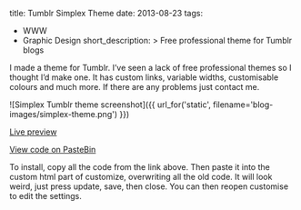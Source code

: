 title: Tumblr Simplex Theme
date: 2013-08-23
tags:
  - WWW
  - Graphic Design
short_description: >
  Free professional theme for Tumblr blogs


I made a theme for Tumblr. I’ve seen a lack of free professional themes so I thought I’d make one. It has custom links, variable widths, customisable colours and much more. If there are any problems just contact me.

![Simplex Tumblr theme screenshot]({{ url_for('static', filename='blog-images/simplex-theme.png') }})

[Live preview](http://simplextheme.tumblr.com/)

[View code on PasteBin](http://pastebin.com/raw.php?i=GMvjNwmZ)

To install, copy all the code from the link above. Then paste it into the custom html part of customize, overwriting all the old code. It will look weird, just press update, save, then close. You can then reopen customise to edit the settings.
